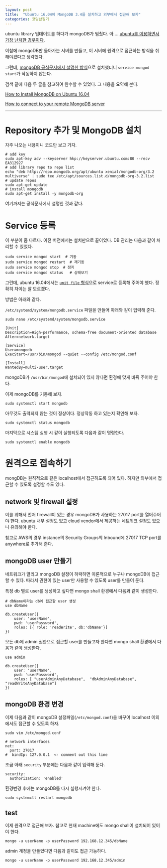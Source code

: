 ```yaml
---
layout: post
title:  "Ubuntu 16.04에 MongoDB 3.4를 설치하고 외부에서 접근해 보자"
categories: 코딩삽질기
---
```



ubuntu library 업데이트를 하다가 mongoDB가 멈췄다. 아.... [ubuntu를 이용하면서 가장 난처한 경우이다](http://pinedance.github.io/blog/2017/06/19/web-and-my-own-server). 

이참에 mongoDB만 돌아가는 서버를 만들고, 이 서버에 원격으로 접근하는 방식을 취해야겠다고 생각했다. 

그런데, [mongoDB 공식문서에서 설명한 방식](https://docs.mongodb.com/manual/tutorial/install-mongodb-on-ubuntu/)으로 설치했더니 `service mongod start`가 작동하지 않는다. 

검색 끝에 다음 두 글을 참고하여 완수할 수 있었다. 그 내용을 요약해 본다. 

[How to Install MongoDB on Ubuntu 16.04](https://www.digitalocean.com/community/tutorials/how-to-install-mongodb-on-ubuntu-16-04)

[How to connect to your remote MongoDB server](https://ianlondon.github.io/blog/mongodb-auth/)

***

# Repository 추가 및 MongoDB 설치

자주 나오는 내용이니 코드만 보고 가자. 

```
# add key
sudo apt-key adv --keyserver hkp://keyserver.ubuntu.com:80 --recv EA312927
# add library repo to repo list
echo "deb http://repo.mongodb.org/apt/ubuntu xenial/mongodb-org/3.2 multiverse" | sudo tee /etc/apt/sources.list.d/mongodb-org-3.2.list
# update repos
sudo apt-get update
# install mongodb
sudo apt-get install -y mongodb-org
```

여기까지는 공식문서에서 설명한 것과 같다.

# Service 등록

이 부분이 좀 다르다. 이전 버전에서는 설치만으로 끝이었다. DB 관리는 다음과 같이 처리할 수 있었다. 

```
sudo service mongod start  # 기동
sudo service mongod restart  # 재기동
sudo service mongod stop  # 정지
sudo service mongod status   # 상태보기
```

그런데, ubuntu 16.04에서는 [`unit file` 형식](http://manpages.ubuntu.com/manpages/zesty/man5/systemd.unit.5.html)으로 service로 등록해 주어야 했다. 정확히 차이는 잘 모르겠다. 

방법은 아래와 같다. 

`/etc/systemd/system/mongodb.service` 파일을 만들어 아래와 같이 입력해 준다. 


```
sudo nano /etc/systemd/system/mongodb.service
```

```
[Unit]
Description=High-performance, schema-free document-oriented database
After=network.target

[Service]
User=mongodb
ExecStart=/usr/bin/mongod --quiet --config /etc/mongod.conf

[Install]
WantedBy=multi-user.target
```

mongoDB가 `/usr/bin/mongod`에 설치되어 있지 않다면 환경에 맞게 바꿔 주어야 한다. 


이제 mongoDB를 기동해 보자. 

```
sudo systemctl start mongodb
```

아무것도 출력되지 않는 것이 정상이다. 정상작동 하고 있는지 확인해 보자. 

```
sudo systemctl status mongodb
```

마지막으로 시스템 실행 시 같이 실행되도록 다음과 같이 명령한다. 

```
sudo systemctl enable mongodb
```



# 원격으로 접속하기 

mongDB는 원칙적으로 같은 localhost에서 접근하도록 되어 있다. 하지만 외부에서 접근할 수 있도록 설정할 수도 있다. 

## network 및 firewall 설정

이를 위해서 먼저 firewall이 있는 경우 mongoDB가 사용하는 27017 port를 열어주어야 한다. ubuntu 내부 설정도 있고 cloud vendor에서 제공하는 네트워크 설정도 있으니 유의해야 한다. 

참고로 AWS의 경우 instance의 Security Groups의 Inbound에 27017 TCP port를 anywhere로 추가해 준다. 

## mongoDB user 만들기

네트워크가 열리고 mongoDB 설정이 허락하면 이론적으로 누구나 mongoDB에 접근할 수 있다. 따라서 권한이 있는 user만 사용할 수 있도록 user를 만들어 둔다. 

특정 db 별로 user를 생성하고 싶다면 mongo shall 환경에서 다음과 같이 생성한다. 


```
# dbName이라는 db에 접근할 user 생성
use dbName

db.createUser({
    user: 'userName',
    pwd: 'userPassword',
    roles: [{ role: 'readWrite', db:'dbName'}]
})
```

모든 db에 admin 권한으로 접근할 user를 만들고자 한다면 mongo shall 환경에서 다음과 같이 생성한다. 

```
use admin

db.createUser({
    user: 'userName',
    pwd: 'userPassword',
    roles: [ "userAdminAnyDatabase",  "dbAdminAnyDatabase",  "readWriteAnyDatabase"]
})
```


## mongoDB 환경 변경

이제 다음과 같이 mongoDB 설정파일(`/etc/mongod.conf`)을 바꾸어 localhost 이외에서도 접근할 수 있도록 하자. 

```
sudo vim /etc/mongod.conf
```

```
# network interfaces
net:
  port: 27017
#  bindIp: 127.0.0.1  <- comment out this line
```

조금 아래 `security` 부분에는 다음과 같이 입력해 둔다.

```
security:
  authorization: 'enabled'
```

환경변경 후에는 mongoDB를 다시 실행시켜야 한다. 


```
sudo systemctl restart mongodb
```

## test

이제 원격으로 접근해 보자. 참고로 현재 machine에도 mongo shall이 설치되어 있어야 한다. 


```
mongo -u userName -p userPassword 192.168.12.345/dbName
```

admin 계정을 만들었다면 다음과 같이도 접근 가능하다. 

```
mongo -u userName -p userPassword 192.168.12.345/admin
```

